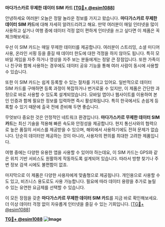 **마다가스카르 무제한 데이터 SIM 카드 [[TG💪+ @esim1088](https://t.me/s/esim1088)]**

안녕하세요 여러분! 오늘은 정말 놀라운 정보를 가지고 왔습니다. **마다가스카르 무제한 데이터 SIM 카드**에 대해 자세히 알려드리려고 해요. 만약 여러분이 매일 인터넷을 많이 사용하고 싶거나 여행 중에 데이터 걱정 없이 편하게 인터넷을 쓰고 싶다면 이 제품은 꼭 체크해보세요.

우선 이 SIM 카드는 매일 무제한 데이터를 제공합니다. 여러분이 스트리밍, 소셜 미디어 사용, 온라인 서핑 등을 즐길 때 데이터 한도에 대한 걱정을 하지 않아도 됩니다. 특히 모바일 게임을 자주 하거나 영상을 자주 보는 분들에게는 정말 큰 장점입니다. 또한 가족이나 친구와 함께 사용하는 경우에도 데이터 공유 기능을 통해 여러 사람이 동시에 사용할 수 있습니다.

또한 이 SIM 카드는 쉽게 등록할 수 있는 절차를 가지고 있어요. 일반적으로 데이터 SIM 카드를 구매하면 등록 과정이 복잡하거나 번거로울 수 있지만, 이 제품은 간단한 과정으로 바로 사용할 수 있도록 설계되었습니다. 모바일 앱이나 웹사이트를 이용하여 본인 인증과 함께 필요한 정보를 입력하면 즉시 활성화됩니다. 특히 한국에서도 손쉽게 등록할 수 있기 때문에 출국 전에 준비해 두면 좋습니다.

무엇보다 중요한 것은 안정적인 네트워크 환경입니다. **마다가스카르 무제한 데이터 SIM 카드**는 최신 기술을 적용해 빠른 속도와 안정성을 제공합니다. 현지 통신사와의 협력으로 높은 품질의 서비스를 제공받을 수 있으며, 해외에서 사용하기에도 전혀 문제가 없습니다. 단순히 데이터만 제공하는 것이 아니라, 사용자의 편의를 최대한 고려한 제품입니다.

여행 중에는 다양한 유용한 앱을 사용할 수 있어야 하는데요, 이 SIM 카드는 GPS와 같은 위치 기반 서비스도 원활하게 작동하도록 설계되어 있습니다. 따라서 방향 찾기나 주변 정보 검색 시에도 불편함이 없죠.

마지막으로 이 제품은 다양한 사용자에게 맞춤형으로 제공됩니다. 개인용으로 사용할 수도 있고, 비즈니스 용도로도 사용 가능합니다. 필요에 따라 데이터 용량을 추가로 늘릴 수 있는 유연한 요금제를 선택할 수 있습니다.

이 모든 장점을 갖춘 **마다가스카르 무제한 데이터 SIM 카드**를 지금 바로 확인해보세요. 더 이상 데이터 걱정 없이 자유롭게 인터넷을 즐길 수 있는 기회입니다. [[TG💪+ @esim1088](https://t.me/s/esim1088)]

**[TG💪+ @esim1088](https://t.me/s/esim1088) ![Image](https://i.postimg.cc/Y0z9fWf4/image.png)**